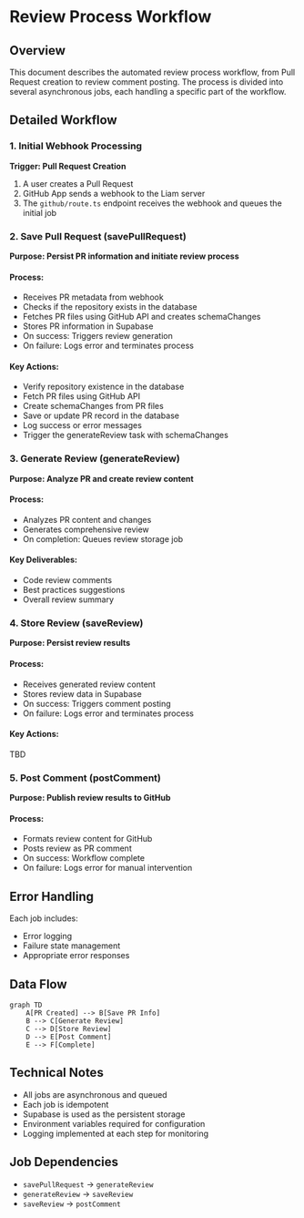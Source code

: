 <!-- Please update as needed. -->

# Review Process Workflow

## Overview
This document describes the automated review process workflow, from Pull Request creation to review comment posting. The process is divided into several asynchronous jobs, each handling a specific part of the workflow.

## Detailed Workflow

### 1. Initial Webhook Processing
**Trigger: Pull Request Creation**
1. A user creates a Pull Request
2. GitHub App sends a webhook to the Liam server
3. The `github/route.ts` endpoint receives the webhook and queues the initial job

### 2. Save Pull Request (savePullRequest)
**Purpose: Persist PR information and initiate review process**

#### Process:
- Receives PR metadata from webhook
- Checks if the repository exists in the database
- Fetches PR files using GitHub API and creates schemaChanges
- Stores PR information in Supabase
- On success: Triggers review generation
- On failure: Logs error and terminates process

#### Key Actions:
- Verify repository existence in the database
- Fetch PR files using GitHub API
- Create schemaChanges from PR files
- Save or update PR record in the database
- Log success or error messages
- Trigger the generateReview task with schemaChanges

### 3. Generate Review (generateReview)
**Purpose: Analyze PR and create review content**

#### Process:
- Analyzes PR content and changes
- Generates comprehensive review
- On completion: Queues review storage job

#### Key Deliverables:
- Code review comments
- Best practices suggestions
- Overall review summary

### 4. Store Review (saveReview)
**Purpose: Persist review results**

#### Process:
- Receives generated review content
- Stores review data in Supabase
- On success: Triggers comment posting
- On failure: Logs error and terminates process

#### Key Actions:
TBD

### 5. Post Comment (postComment)
**Purpose: Publish review results to GitHub**

#### Process:
- Formats review content for GitHub
- Posts review as PR comment
- On success: Workflow complete
- On failure: Logs error for manual intervention

## Error Handling
Each job includes:
- Error logging
- Failure state management
- Appropriate error responses

## Data Flow
```mermaid
graph TD
    A[PR Created] --> B[Save PR Info]
    B --> C[Generate Review]
    C --> D[Store Review]
    D --> E[Post Comment]
    E --> F[Complete]
```

## Technical Notes
- All jobs are asynchronous and queued
- Each job is idempotent
- Supabase is used as the persistent storage
- Environment variables required for configuration
- Logging implemented at each step for monitoring

## Job Dependencies
- `savePullRequest` → `generateReview`
- `generateReview` → `saveReview`
- `saveReview` → `postComment`
